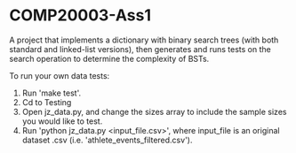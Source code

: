 # COMP20003-Ass1
A project that implements a dictionary with binary search trees (with both standard and linked-list versions), then generates and runs tests on the search operation to determine the complexity of BSTs.

To run your own data tests:
1. Run 'make test'.
2. Cd to Testing
3. Open jz_data.py, and change the sizes array to include the sample sizes you would like to test.
4. Run 'python jz_data.py <input_file.csv>', where input_file is an original dataset .csv (i.e. 'athlete_events_filtered.csv').
